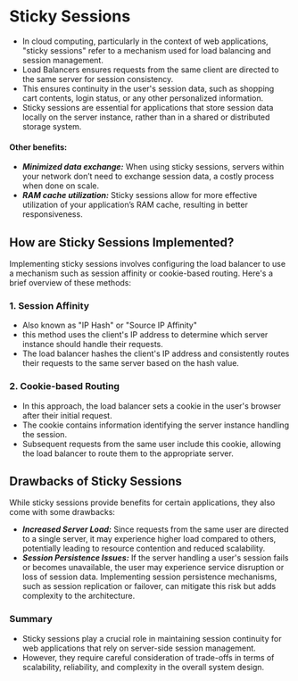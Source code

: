 # Sticky Sessions
- In cloud computing, particularly in the context of web applications, "sticky sessions" refer to a mechanism used for load balancing and session management. 
- Load Balancers ensures requests from the same client are directed to the same server for session consistency.
- This ensures continuity in the user's session data, such as shopping cart contents, login status, or any other personalized information.
- Sticky sessions are essential for applications that store session data locally on the server instance, rather than in a shared or distributed storage system.

#### Other benefits:

- <b><i>Minimized data exchange:</b></i> When using sticky sessions, servers within your network don’t need to exchange session data, a costly process when done on scale.
- <b><i>RAM cache utilization:</b></i> Sticky sessions allow for more effective utilization of your application’s RAM cache, resulting in better responsiveness.


## How are Sticky Sessions Implemented?
Implementing sticky sessions involves configuring the load balancer to use a mechanism such as session affinity or cookie-based routing. Here's a brief overview of these methods:

### 1. Session Affinity
- Also known as "IP Hash" or "Source IP Affinity"
- this method uses the client's IP address to determine which server instance should handle their requests. 
- The load balancer hashes the client's IP address and consistently routes their requests to the same server based on the hash value.

### 2. Cookie-based Routing
- In this approach, the load balancer sets a cookie in the user's browser after their initial request. 
- The cookie contains information identifying the server instance handling the session. 
- Subsequent requests from the same user include this cookie, allowing the load balancer to route them to the appropriate server.


## Drawbacks of Sticky Sessions
While sticky sessions provide benefits for certain applications, they also come with some drawbacks:
- <b><i>Increased Server Load:</b></i> Since requests from the same user are directed to a single server, it may experience higher load compared to others, potentially leading to resource contention and reduced scalability.
- <b><i>Session Persistence Issues:</b></i> If the server handling a user's session fails or becomes unavailable, the user may experience service disruption or loss of session data. Implementing session persistence mechanisms, such as session replication or failover, can mitigate this risk but adds complexity to the architecture.

### Summary
- Sticky sessions play a crucial role in maintaining session continuity for web applications that rely on server-side session management. 
- However, they require careful consideration of trade-offs in terms of scalability, reliability, and complexity in the overall system design.